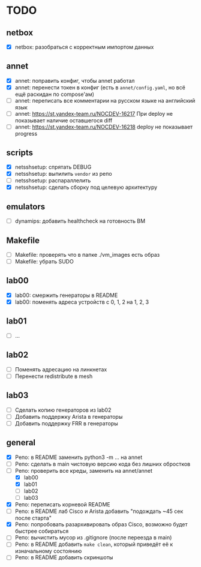 # TODO

## netbox

- [x] netbox: разобраться с корректным импортом данных

## annet

- [x] annet: поправить конфиг, чтобы annet работал
- [x] annet: перенести токен в конфиг (есть в `annet/config.yaml`, но всё ещё раскидан по compose'ам)
- [ ] annet: переписать все комментарии на русском языке на английский язык
- [ ] annet: https://st.yandex-team.ru/NOCDEV-16217 При deploy не показывает наличие оставшегося diff
- [ ] annet: https://st.yandex-team.ru/NOCDEV-16218 deploy не показывает progress

## scripts

- [x] netsshsetup: спрятать DEBUG
- [x] netsshsetup: выпилить `vendor` из репо
- [ ] netsshsetup: распараллелить
- [x] netsshsetup: сделать сборку под целевую архитектуру

## emulators

- [ ] dynamips: добавить healthcheck на готовность ВМ

## Makefile

- [ ] Makefile: проверять что в папке ./vm_images есть образ
- [ ] Makefile: убрать SUDO

## lab00

- [x] lab00: смержить генераторы в README
- [x] lab00: поменять адреса устройств с 0, 1, 2 на 1, 2, 3

## lab01

- [ ] ...

## lab02

- [ ] Поменять адресацию на линкнетах
- [ ] Перенести redistribute в mesh

## lab03

- [ ] Сделать копию генераторов из lab02
- [ ] Добавить поддержку Arista в генераторы
- [ ] Добавить поддержку FRR в генераторы

## general

- [x] Репо: в README заменить python3 -m ... на annet
- [ ] Репо: сделать в main чистовую версию кода без лишних обростков
- [ ] Репо: проверить все креды, заменить на annet/annet
  - [x] lab00
  - [x] lab01
  - [ ] lab02
  - [ ] lab03
- [x] Репо: переписать корневой README
- [ ] Репо: в README лаб Cisco и Arista добавить "подождать ~45 сек после старта"
- [x] Репо: попробовать разархивировать образ Cisco, возможно будет быстрее собираться
- [ ] Репо: вычистить мусор из .gitignore (после переезда в main)
- [ ] Репо: в README добавить `make clean`, который приведёт её к изначальному состоянию
- [ ] Репо: в README добавить скриншоты
